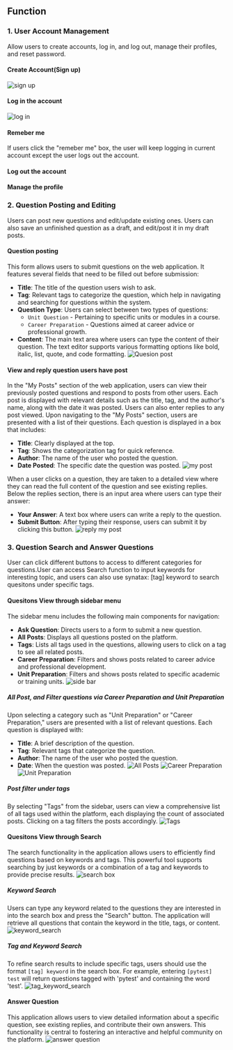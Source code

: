## Function
### 1. User Account Management
Allow users to create accounts, log in, and log out, manage their profiles, and reset password.
#### Create Account(Sign up)
![sign up](./document_images/login.png)
#### Log in the account
![log in](./document_images/login.png)
#### Remeber me
If users click the "remeber me" box, the user will keep logging in current account except the user logs out the account.

#### Log out the account

#### Manage the profile


### 2. Question Posting and Editing
Users can post new questions and edit/update existing ones. Users can also save an unfinished question as a draft, and edit/post it in my draft posts.
#### Question posting
This form allows users to submit questions on the web application. It features several fields that need to be filled out before submission:
- **Title**: The title of the question users wish to ask.
- **Tag**: Relevant tags to categorize the question, which help in navigating and searching for questions within the system.
- **Question Type**: Users can select between two types of questions:
  - `Unit Question` - Pertaining to specific units or modules in a course.
  - `Career Preparation` - Questions aimed at career advice or professional growth.
- **Content**: The main text area where users can type the content of their question. The text editor supports various formatting options like bold, italic, list, quote, and code formatting.
![Quesion post](./document_images/Question_posting.png)

#### View and reply question users have post
In the "My Posts" section of the web application, users can view their previously posted questions and respond to posts from other users. Each post is displayed with relevant details such as the title, tag, and the author's name, along with the date it was posted. Users can also enter replies to any post viewed.
Upon navigating to the "My Posts" section, users are presented with a list of their questions. Each question is displayed in a box that includes:
- **Title**: Clearly displayed at the top.
- **Tag**: Shows the categorization tag for quick reference.
- **Author**: The name of the user who posted the question.
- **Date Posted**: The specific date the question was posted.
![my post](./document_images/mypost.png)

When a user clicks on a question, they are taken to a detailed view where they can read the full content of the question and see existing replies. Below the replies section, there is an input area where users can type their answer:
- **Your Answer**: A text box where users can write a reply to the question.
- **Submit Button**: After typing their response, users can submit it by clicking this button.
![reply my post](./document_images/reply_my_post.png)


### 3. Question Search and Answer Questions
User can click different buttons to access to different categories for questions.User can access Search function to input keywords for interesting topic, and users can also use synatax: [tag] keyword to search quesitons under specific tags.  
#### Quesitons View through sidebar menu
The sidebar menu includes the following main components for navigation:
- **Ask Question**: Directs users to a form to submit a new question.
- **All Posts**: Displays all questions posted on the platform.
- **Tags**: Lists all tags used in the questions, allowing users to click on a tag to see all related posts.
- **Career Preparation**: Filters and shows posts related to career advice and professional development.
- **Unit Preparation**: Filters and shows posts related to specific academic or training units.
![side bar](./document_images/All_posts_dashbord.png)
##### All Post, and Filter questions via  **Career Preparation** and **Unit Preparation**
Upon selecting a category such as "Unit Preparation" or "Career Preparation," users are presented with a list of relevant questions. Each question is displayed with:
- **Title**: A brief description of the question.
- **Tag**: Relevant tags that categorize the question.
- **Author**: The name of the user who posted the question.
- **Date**: When the question was posted.
![All Posts](./document_images/Posts_all_posts.png)
![Career Preparation](./document_images/Posts_Career_Preparation.png)
![Unit Preparation](./document_images/Posts_Unit_Perparation.png)
##### Post filter under tags
By selecting "Tags" from the sidebar, users can view a comprehensive list of all tags used within the platform, each displaying the count of associated posts. Clicking on a tag filters the posts accordingly.
![Tags](./document_images/Posts_tags.png)

#### Quesitons View through Search
The search functionality in the application allows users to efficiently find questions based on keywords and tags. This powerful tool supports searching by just keywords or a combination of a tag and keywords to provide precise results.
![search box](./document_images/Search_box.png)
##### Keyword Search
Users can type any keyword related to the questions they are interested in into the search box and press the "Search" button. The application will retrieve all questions that contain the keyword in the title, tags, or content.
![keyword_search](./document_images/search_using_keyword.png)
##### Tag and Keyword Search
To refine search results to include specific tags, users should use the format `[tag] keyword` in the search box. For example, entering `[pytest] test` will return questions tagged with 'pytest' and containing the word 'test'.
![tag_keyword_search](./document_images/search_using_tag.png)

#### Answer Question
This application allows users to view detailed information about a specific question, see existing replies, and contribute their own answers. This functionality is central to fostering an interactive and helpful community on the platform.
![answer question](./document_images/answer_question.png)
